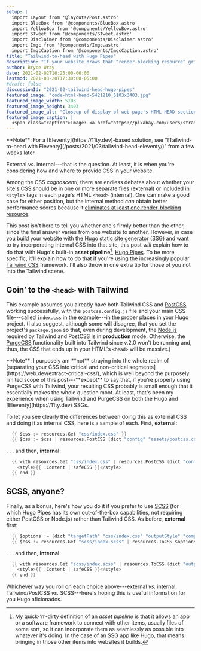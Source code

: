 ```yaml
---
setup: |
  import Layout from '@layouts/Post.astro'
  import BlueBox from '@components/BlueBox.astro'
  import YellowBox from '@components/YellowBox.astro'
  import STweet from '@components/STweet.astro'
  import Disclaimer from '@components/Disclaimer.astro'
  import Imgc from '@components/Imgc.astro'
  import ImgcCaption from '@components/ImgcCaption.astro'
title: "Tailwind-to-head with Hugo Pipes"
description: "If your website draws that “render-blocking resource” gripe during tests, here’s one method for fighting it."
author: Bryce Wray
date: 2021-02-02T16:25:00-06:00
lastmod: 2021-03-20T17:30:00-05:00
#draft: false
discussionId: "2021-02-tailwind-head-hugo-pipes"
featured_image: "code-html-head-5421210_5103x3403.jpg"
featured_image_width: 5103
featured_image_height: 3403
featured_image_alt: "Closeup of display of web page's HTML HEAD section"
featured_image_caption: |
  <span class="caption">Image: <a href="https://pixabay.com/users/stradus-833024/?utm_source=link-attribution&amp;utm_medium=referral&amp;utm_campaign=image&amp;utm_content=5421210">Sárfi Benjámin</a>; <a href="https://pixabay.com/?utm_source=link-attribution&amp;utm_medium=referral&amp;utm_campaign=image&amp;utm_content=5421210">Pixabay</a></span>
---
```


<YellowBox>
**Note**: For a [Eleventy](https://11ty.dev)-based solution, see "[Tailwind-to-head with Eleventy](/posts/2021/03/tailwind-head-eleventy/)" from a few weeks later.
</YellowBox>

External *vs.* internal---that is the question. At least, it is when you're considering how and where to provide CSS in your website.

Among the CSS *cognoscenti*, there are endless debates about whether your site's CSS should be in one or more separate files (external) or included in `<style>` tags in each page's HTML `<head>` (internal). One can make a good case for either position, but the internal method *can* obtain better performance scores because it [eliminates at least one render-blocking resource](https://web.dev/render-blocking-resources/).

This post isn't here to tell you whether one's firmly better than the other, since the final answer varies from one website to another. However, in case you build your website with the [Hugo](https://gohugo.io) [static site generator](https://jamstack.org/generators) (SSG) and want to try incorporating internal CSS into that site, this post *will* explain how to do that with Hugo's built-in **asset pipeline**[^assetPipeline], [Hugo Pipes](https://gohugo.io/hugo-pipes/). To be more specific, it'll explain how to do that if you're using the increasingly popular [Tailwind CSS](https://tailwindcss.com) framework. I'll also throw in one extra tip for those of you not into the Tailwind scene.

[^assetPipeline]: My quick-’n’-dirty definition of an *asset pipeline* is that it allows an app or a software framework to connect with other items, usually files of some sort, so it can incorporate them as seamlessly as possible into whatever it's doing. In the case of an SSG app like Hugo, that means bringing in those other items into websites it builds.

## Goin’ to the `<head>` with Tailwind

This example assumes you already have both Tailwind CSS and [PostCSS](https://postcss.org) working successfully, with the `postcss.config.js` file and your main CSS file---called `index.css` in the example---in the proper places in your Hugo project. (I also suggest, although some will disagree, that you set the project's `package.json` so that, even during development, the [Node.js](https://nodejs.org) required by Tailwind and PostCSS is in **production** mode. Otherwise, the [PurgeCSS](https://purgecss.com) functionality built into Tailwind since v.2.0 won't be running and, thus, the CSS that ends up in your HTML's `<head>` will be massive.)

<YellowBox>
**Note**: I purposely am **not** straying into the whole realm of [separating your CSS into critical and non-critical segments](https://web.dev/extract-critical-css/), which is well beyond the purposely limited scope of this post---**except** to say that, if you're properly using PurgeCSS with Tailwind, your resulting CSS probably is small enough that it essentially makes the whole question moot. At least, that's been my experience when using Tailwind and PurgeCSS on both the Hugo and [Eleventy](https://11ty.dev) SSGs.
</YellowBox>

To let you see clearly the differences between doing this as external CSS and doing it as internal CSS, here is a sample of each. First, **external**:

```go
  {{ $css := resources.Get "css/index.css" }}
  {{ $css := $css | resources.PostCSS (dict "config" "assets/postcss.config.js" "outputStyle" "compressed") | fingerprint }}
```

.&nbsp;.&nbsp;. and then, **internal**:

```go
  {{ with resources.Get "css/index.css" | resources.PostCSS (dict "config" "assets/postcss.config.js" "outputStyle" "compressed") }}
    <style>{{ .Content | safeCSS }}</style>
  {{ end }}
```

## SCSS, anyone?

Finally, as a bonus, here's how you do it if you prefer to use [SCSS](https://sass-lang.com) (for which Hugo Pipes has its own out-of-the-box capabilities, not requiring either PostCSS or Node.js) rather than Tailwind CSS. As before, **external** first:

```go
  {{ $options := (dict "targetPath" "css/index.css" "outputStyle" "compressed" ) }}
  {{ $css := resources.Get "scss/index.scss" | resources.ToCSS $options | fingerprint }}
```

.&nbsp;.&nbsp;. and then, **internal**:

```go
  {{ with resources.Get "scss/index.scss" | resources.ToCSS (dict "outputStyle" "compressed") }}
    <style>{{ .Content | safeCSS }}</style>
  {{ end }}
```

Whichever way you roll on each choice above---external *vs.* internal, Tailwind/PostCSS *vs.* SCSS---here's hoping this is useful information for you Hugo aficionados.
